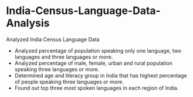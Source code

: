 # India-Census-Language-Data-Analysis
 Analyzed India Census Language Data
 - Analyzed percentage of population speaking only one language, two languages and three languages or more.
 - Analyzed percentage of male, female, urban and rural population speaking three languages or more.
 - Determined age and literacy group in India that has highest percentage of people speaking three languages or more.
 - Found out top three most spoken languages in each region of India.
